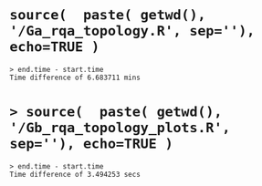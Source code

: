 

# `source(  paste( getwd(), '/Ga_rqa_topology.R', sep=''), echo=TRUE )`


```
> end.time - start.time
Time difference of 6.683711 mins
```

# `> source(  paste( getwd(), '/Gb_rqa_topology_plots.R', sep=''), echo=TRUE )`

```
> end.time - start.time
Time difference of 3.494253 secs
```



